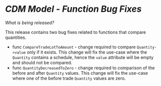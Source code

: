 # *CDM Model - Function Bug Fixes*

_What is being released?_

This release contains two bug fixes related to functions that compare quantities.

- func `CompareTradeLotToAmount` - change required to compare `Quantity->value` only if it exists. This change will fix the use-case where the `Quantity` contains a schedule, hence the `value` attribute will be empty and should not be compared. 
- func `QuantityDecreasedToZero` - change required to comparison of the before and after `Quantity` values.  This change will fix the use-case where one of the before trade `Quantity` values are zero. 

